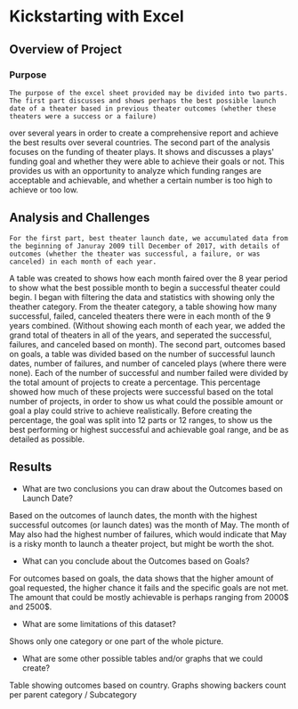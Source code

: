 # Kickstarting with Excel

## Overview of Project

### Purpose

	The purpose of the excel sheet provided may be divided into two parts. The first part discusses and shows perhaps the best possible launch date of a theater based in previous theater outcomes (whether these theaters were a success or a failure)
over several years in order to create a comprehensive report and achieve the best results over several countries. 
	The second part of the analysis focuses on the funding of theater plays. It shows and discusses a plays' funding goal and whether they were able to achieve their goals or not. This provides us with an opportunity to analyze which funding ranges
are acceptable and achievable, and whether a certain number is too high to achieve or too low.

## Analysis and Challenges

	For the first part, best theater launch date, we accumulated data from the beginning of Januray 2009 till December of 2017, with details of outcomes (whether the theater was successful, a failure, or was canceled) in each month of each year. 
A table was created to shows how each month faired over the 8 year period to show what the best possible month to begin a successful theater could begin. I began with filtering the data and statistics with showing only the theather category. 
From the theater category, a table showing how many successful, failed, canceled theaters there were in each month of the 9 years combined. (Without showing each month of each year, we added the grand total of theaters in all of the years, and seperated
the successful, failures, and canceled based on month). 
	The second part, outcomes based on goals, a table was divided based on the number of successful launch dates, number of failures, and number of canceled plays (where there were none). Each of the number of successful and number failed were divided by 
the total amount of projects to create a percentage. This percentage showed how much of these projects were successful based on the total number of projects, in order to show us what could the possible amount or goal a play could strive to achieve realistically. 
Before creating the percentage, the goal was split into 12 parts or 12 ranges, to show us the best performing or highest successful and achievable goal range, and be as detailed as possible. 

## Results

- What are two conclusions you can draw about the Outcomes based on Launch Date?

Based on the outcomes of launch dates, the month with the highest successful outcomes (or launch dates) was the month of May. The month of May also had the highest number of failures, which would indicate that May is a risky month to launch a theater project,
but might be worth the shot.

- What can you conclude about the Outcomes based on Goals?

For outcomes based on goals, the data shows that the higher amount of goal requested, the higher chance it fails and the specific goals are not met. The amount that could be mostly achievable is perhaps ranging from 2000$ and 2500$. 

- What are some limitations of this dataset?

Shows only one category or one part of the whole picture.

- What are some other possible tables and/or graphs that we could create?

Table showing outcomes based on country. Graphs showing backers count per parent category / Subcategory

